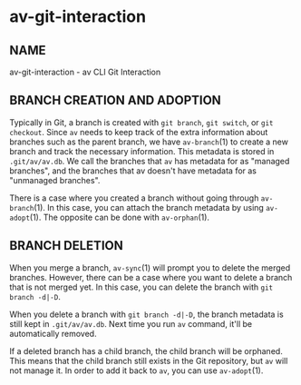 # av-git-interaction

## NAME

av-git-interaction - av CLI Git Interaction

## BRANCH CREATION AND ADOPTION

Typically in Git, a branch is created with `git branch`, `git switch`, or `git
checkout`. Since `av` needs to keep track of the extra information about
branches such as the parent branch, we have `av-branch`(1) to create a new
branch and track the necessary information. This metadata is stored in
`.git/av/av.db`. We call the branches that `av` has metadata for as "managed
branches", and the branches that av doesn't have metadata for as "unmanaged
branches".

There is a case where you created a branch without going through
`av-branch`(1). In this case, you can attach the branch metadata by using
`av-adopt`(1). The opposite can be done with `av-orphan`(1).

## BRANCH DELETION

When you merge a branch, `av-sync`(1) will prompt you to delete the merged
branches. However, there can be a case where you want to delete a branch that is
not merged yet. In this case, you can delete the branch with `git branch -d|-D`.

When you delete a branch with `git branch -d|-D`, the branch metadata is still
kept in `.git/av/av.db`. Next time you run `av` command, it'll be automatically
removed.

If a deleted branch has a child branch, the child branch will be orphaned. This
means that the child branch still exists in the Git repository, but `av` will
not manage it. In order to add it back to `av`, you can use `av-adopt`(1).
